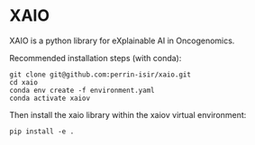 # XAIO 
XAIO is a python library for eXplainable AI in Oncogenomics.

Recommended installation steps (with conda): 
```
git clone git@github.com:perrin-isir/xaio.git
cd xaio
conda env create -f environment.yaml
conda activate xaiov
```
Then install the xaio library within the xaiov virtual environment: 
```
pip install -e .
```
